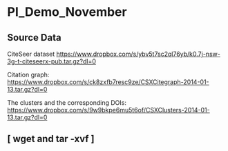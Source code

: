 # PI_Demo_November

Source Data
------


CiteSeer dataset
https://www.dropbox.com/s/ybv5t7sc2ql76yb/k0.7j-nsw-3g-t-citeseerx-pub.tar.gz?dl=0

Citation graph:
https://www.dropbox.com/s/ck8zxfb7resc9ze/CSXCitegraph-2014-01-13.tar.gz?dl=0

The clusters and the corresponding DOIs:
https://www.dropbox.com/s/9w9bkpe6mu5t6of/CSXClusters-2014-01-13.tar.gz?dl=0

[ wget <link> and tar -xvf <filename> ]
-------

